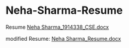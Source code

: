 # Neha-Sharma-Resume
Resume
[Neha Sharma_1914338_CSE.docx](https://github.com/NEHASHARMA1234/Neha-Sharma-Resume/files/8338803/Neha.Sharma_1914338_CSE.docx)


modified Resume: 
[Neha Sharma_Resume.docx](https://github.com/NEHASHARMA1234/Neha-Sharma-Resume/files/8692938/Neha.Sharma_Resume.docx)
